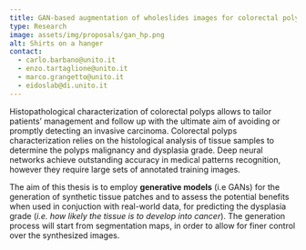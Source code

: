 ```yaml
---
title: GAN-based augmentation of wholeslides images for colorectal polyps characterization
type: Research
image: assets/img/proposals/gan_hp.png
alt: Shirts on a hanger
contact:
  - carlo.barbano@unito.it
  - enzo.tartaglione@unito.it
  - marco.grangetto@unito.it
  - eidoslab@di.unito.it
---
```


Histopathological characterization of colorectal polyps allows to tailor patients’ management and follow up with the ultimate aim of avoiding or promptly detecting an invasive carcinoma. Colorectal polyps characterization relies on the histological analysis of tissue samples to determine the polyps malignancy and dysplasia grade. Deep neural networks achieve outstanding accuracy in medical patterns recognition, however they require large sets of annotated training images.

The aim of this thesis is to employ **generative models** (i.e GANs) for the generation of synthetic tissue patches and to assess the potential benefits when used in conjuction with real-world data, for predicting the dysplasia grade (*i.e. how likely the tissue is to develop into cancer*). The generation process will start from segmentation maps, in order to allow for finer control over the synthesized images.
